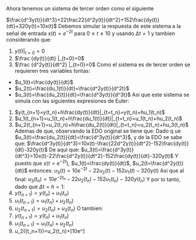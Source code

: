 Ahora tenemos un sistema de tercer orden como el siguiente

$\frac{d^3y(t)}{dt^3}+22\frac22{d^2y(t)}{dt^2}+152\frac{dy(t)}{dt}+320y(t)=10x(t)$
Debemos simular la respuesta de este sistema a la señal de entrada $x(t)=e^{-2t}$ para $0 \le t \le 10$ y usando $\Delta t=1$ y tambien considerando que:
1) $y(t) |_{t=0}=0$
2) $\frac {dy(t)}{dt} |_{t=0}=0$
3) $\frac {d^2y(t)}{dt^2} |_{t=0}=0$
Como el sistema es de tercer orden se requieren tres variables tontas:
- $u_1(t)=\frac{dy(t)}{dt}$
- $u_2(t)=\frac{du_1(t)}{dt}=\frac{d^2y(t)}{d^2t}$
- $u_3(t)=\frac{du_2(t)}{dt}=\frac{d^3y(t)}{d^3t}$
Asi que este sistema se simula con las siguientes expresiones de Euler:
1) $y(t_{n+1}=y(t_n)+h\frac{dy(t)}{dt}|_{t=t_n}=y(t_n)+hu_1(t_n)$
2) $u_1(t_{n+1}=u_1(t_n)+h\frac{du_1(t)}{dt}|_{t=t_n}=u_1(t_n)+hu_2(t_n)$
3) $u_2(t_{n+1}=u_2(t_n)+h\frac{du_2(t)}{dt}|_{t=t_n}=u_2(t_n)+hu_3(t_n)$
Ademas de que, observando la EDO original se tiene que:
Dado q ue $u_3(t)=\frac{du_2(t)}{dt}=\frac{d^3y(t)}{dt^3}$, y de la EDO se sabe que:
$\frac{d^3y(t)}{dt^3}=10x(t)-\frac{22d^2y(t)}{dt^2}-152\frac{dy(t)}{dt}-320y(t)$
De aqui que:
$u_3(t)=\frac{d^3y(t)}{dt^3}=10x(t)-22\frac{d^2y(t)}{dt^2}-152\frac{dy(t)}{dt}-320y(t)$
Y puesto que $x(t=e^{-2t})$, $u_1(t)=\frac{dy(t)}{dt}$, $u_2(t=\frac{d^2y(t)}{dt}$ entonces:
$u_3(t)=10e^{-2t}-22u_2(t)-152u_1(t)-320y(t)$
Asi que al final:
$u_3(t_n)=10e^{-2t_n}-22u_2(t_n)-152u_1(t_n)-320y(t_n)$
Y por lo tanto, dado que $\Delta t=h=1$:
1) $y(t_{n+1})=y(t_n)+u_1(t_n)$
2) $u_1(t_{n+1})=u_1(t_n)+u_2(t_n)$
3) $u_2(t_{n+1})=u_2(t_n)+u_3(t_n)$
O tambien:
1) $y(t_{n+1})=y(t_n)+u_1(t_n)$
2) $u_1(t_{n+1})=u_1(t_n)+u_2(t_n)$
3) u_2({t_n+1})=u_2(t_n)+[10e^]